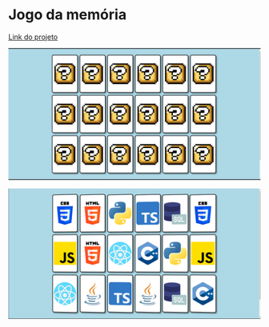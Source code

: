 # Jogo da memória

[Link do projeto](https://joao-vitorg.github.io/dio/frontend/jogo_da_memoria/)

![](.github/flipped.png)

![](.github/unflipped.png)
